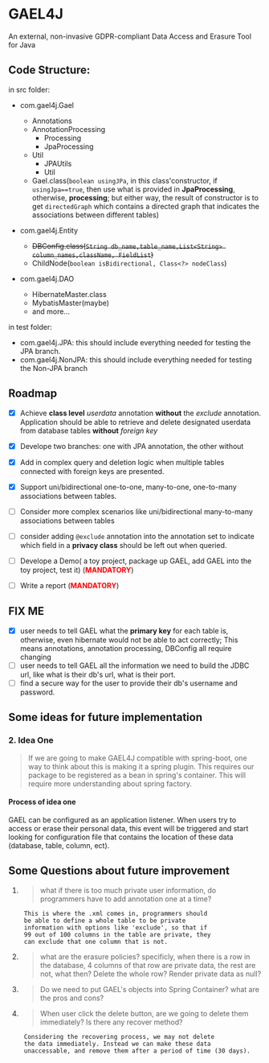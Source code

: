 # GAEL4J
An external, non-invasive GDPR-compliant Data Access and Erasure Tool for Java

## Code Structure:
in src folder:
- com.gael4j.Gael
  - Annotations  
  - AnnotationProcessing
    - Processing
    - JpaProcessing
  - Util
    - JPAUtils
    - Util  
  - Gael.class(```boolean usingJPa```,  in this class'constructor, if ```usingJpa==true```, then use what is provided in **JpaProcessing**, otherwise, **processing**; but either way, the result of constructor is to get ```directedGraph``` which contains a directed graph that indicates the associations between different tables)
 

- com.gael4j.Entity
  - ~~DBConfig.class(```String db_name,table_name,List<String> column_names,className, FieldList```)~~
  - ChildNode(```boolean isBidirectional, Class<?> nodeClass```)

- com.gael4j.DAO
  - HibernateMaster.class
  - MybatisMaster(maybe)
  - and more...

in test folder:

- com.gael4j.JPA: this should include everything needed for testing the JPA branch.
- com.gael4j.NonJPA: this should include everything needed for testing the Non-JPA branch

## Roadmap

- [x] Achieve **class level** *userdata* annotation **without** the *exclude* annotation. Application should be able to retrieve and delete designated userdata from database tables **without** *foreign key*

- [x] Develope two branches: one with JPA annotation, the other without
- [x] Add in complex query and deletion logic when multiple tables connected with foreign keys are presented.
- [x] Support uni/bidirectional one-to-one, many-to-one, one-to-many associations between tables. 
- [ ] Consider more complex scenarios like uni/bidirectional many-to-many associations between tables
- [ ] consider adding ```@exclude``` annotation into the annotation set to indicate which field in a **privacy class** should be left out when queried.
- [ ] Develope a Demo( a toy project, package up GAEL, add GAEL into the toy project, test it) (<b><span style="color:red" >MANDATORY</span></b>)
- [ ] Write a report (<b><span style="color:red" >MANDATORY</span></b>)


## FIX ME
- [x] user needs to tell GAEL what the **primary key** for each table is, otherwise, even hibernate would not be able to act correctly; This means annotations, annotation processing, DBConfig all require changing
- [ ] user needs to tell GAEL all the information we need to build the JDBC url, like what is their db's url, what is their port.
- [ ] find a secure way for the user to provide their db's username and password.
   
## Some ideas for future implementation

### 2. Idea One
> If we are going to make GAEL4J compatible with spring-boot, one way to think about this is making it a spring plugin.
> This requires our package to be registered as a bean in spring's container. This will require more understanding about spring factory.

#### Process of idea one
GAEL can be configured as an application listener. When users try to access or erase their personal data, this event will be 
triggered and start looking for configuration file that contains the location of these data (database, table, column, ect).


## Some Questions about future improvement

1. > what if there is too much private user information, do programmers have to add annotation one at a time?

        This is where the .xml comes in, programmers should
        be able to define a whole table to be private 
        information with options like 'exclude', so that if
        99 out of 100 columns in the table are private, they
        can exclude that one column that is not.

2. > what are the erasure policies? specificly, when there is a row in the database, 4 columns of that row are private data, the rest are not, what then? Delete the whole row? Render private data as null?
3. > Do we need to put GAEL's objects into Spring Container? what are the pros and cons?       

4. > When user click the delete button, are we going to delete them immediately? Is there any recover method?
                
        Considering the recovering process, we may not delete
        the data immediately. Instead we can make these data 
        unaccessable, and remove them after a period of time (30 days).



